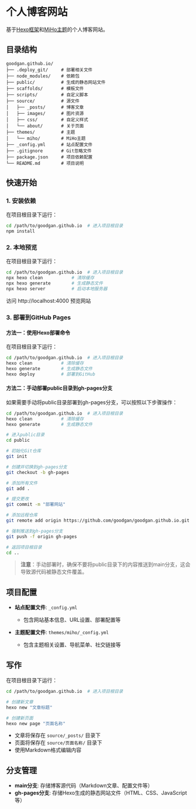 # 个人博客网站

基于[Hexo框架](https://hexo.io/zh-cn/)和[MiHo主题](https://github.com/WongMinHo/hexo-theme-miho)的个人博客网站。

## 目录结构

```
goodgan.github.io/
├── .deploy_git/     # 部署相关文件
├── node_modules/    # 依赖包
├── public/          # 生成的静态网站文件
├── scaffolds/       # 模板文件
├── scripts/         # 自定义脚本
├── source/          # 源文件
│   ├── _posts/      # 博客文章
│   ├── images/      # 图片资源
│   ├── css/         # 自定义样式
│   └── about/       # 关于页面
├── themes/          # 主题
│   └── miho/        # MiHo主题
├── _config.yml      # 站点配置文件
├── .gitignore       # Git忽略文件
├── package.json     # 项目依赖配置
└── README.md        # 项目说明
```

## 快速开始

### 1. 安装依赖

在项目根目录下运行：

```bash
cd /path/to/goodgan.github.io  # 进入项目根目录
npm install
```

### 2. 本地预览

在项目根目录下运行：

```bash
cd /path/to/goodgan.github.io  # 进入项目根目录
npx hexo clean           # 清除缓存
npx hexo generate        # 生成静态文件
npx hexo server          # 启动本地服务器
```

访问 http://localhost:4000 预览网站

### 3. 部署到GitHub Pages

#### 方法一：使用Hexo部署命令

在项目根目录下运行：

```bash
cd /path/to/goodgan.github.io  # 进入项目根目录
hexo clean           # 清除缓存
hexo generate        # 生成静态文件
hexo deploy          # 部署到GitHub
```

#### 方法二：手动部署public目录到gh-pages分支

如果需要手动将public目录部署到gh-pages分支，可以按照以下步骤操作：

```bash
cd /path/to/goodgan.github.io  # 进入项目根目录
hexo clean           # 清除缓存
hexo generate        # 生成静态文件

# 进入public目录
cd public

# 初始化Git仓库
git init

# 创建并切换到gh-pages分支
git checkout -b gh-pages

# 添加所有文件
git add .

# 提交更改
git commit -m "部署网站"

# 添加远程仓库
git remote add origin https://github.com/goodgan/goodgan.github.io.git

# 强制推送到gh-pages分支
git push -f origin gh-pages

# 返回项目根目录
cd ..
```

> **注意**：手动部署时，确保不要将public目录下的内容推送到main分支，这会导致源代码被静态文件覆盖。

## 项目配置

- **站点配置文件**: `_config.yml`
  - 包含网站基本信息、URL设置、部署配置等
  
- **主题配置文件**: `themes/miho/_config.yml`
  - 包含主题相关设置、导航菜单、社交链接等

## 写作

在项目根目录下运行：

```bash
cd /path/to/goodgan.github.io  # 进入项目根目录

# 创建新文章
hexo new "文章标题"

# 创建新页面
hexo new page "页面名称"
```

- 文章将保存在 `source/_posts/` 目录下
- 页面将保存在 `source/页面名称/` 目录下
- 使用Markdown格式编辑内容

## 分支管理

- **main分支**: 存储博客源代码（Markdown文章、配置文件等）
- **gh-pages分支**: 存储Hexo生成的静态网站文件（HTML、CSS、JavaScript等）

